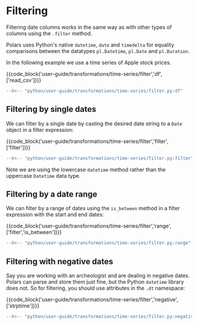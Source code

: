 # Filtering

Filtering date columns works in the same way as with other types of columns using the `.filter` method.

Polars uses Python's native `datetime`, `date` and `timedelta` for equality comparisons between the datatypes `pl.Datetime`, `pl.Date` and `pl.Duration`.

In the following example we use a time series of Apple stock prices.

{{code_block('user-guide/transformations/time-series/filter','df',['read_csv'])}}

```python exec="on" result="text" session="user-guide/transformations/ts/filter"
--8<-- "python/user-guide/transformations/time-series/filter.py:df"
```

## Filtering by single dates

We can filter by a single date by casting the desired date string to a `Date` object
in a filter expression:

{{code_block('user-guide/transformations/time-series/filter','filter',['filter'])}}

```python exec="on" result="text" session="user-guide/transformations/ts/filter"
--8<-- "python/user-guide/transformations/time-series/filter.py:filter"
```

Note we are using the lowercase `datetime` method rather than the uppercase `Datetime` data type.

## Filtering by a date range

We can filter by a range of dates using the `is_between` method in a filter expression with the start and end dates:

{{code_block('user-guide/transformations/time-series/filter','range',['filter','is_between'])}}

```python exec="on" result="text" session="user-guide/transformations/ts/filter"
--8<-- "python/user-guide/transformations/time-series/filter.py:range"
```

## Filtering with negative dates

Say you are working with an archeologist and are dealing in negative dates.
Polars can parse and store them just fine, but the Python `datetime` library
does not. So for filtering, you should use attributes in the `.dt` namespace:

{{code_block('user-guide/transformations/time-series/filter','negative',['strptime'])}}

```python exec="on" result="text" session="user-guide/transformations/ts/filter"
--8<-- "python/user-guide/transformations/time-series/filter.py:negative"
```